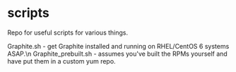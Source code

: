 # scripts

Repo for useful scripts for various things.

Graphite.sh - get Graphite installed and running on RHEL/CentOS 6 systems ASAP.\n
Graphite_prebuilt.sh - assumes you've built the RPMs yourself and have put them in a custom yum repo.
